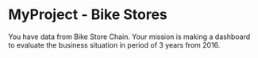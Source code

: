 # MyProject - Bike Stores
You have data from Bike Store Chain. Your mission is making a dashboard to evaluate the business situation in period of 3 years from 2016.
